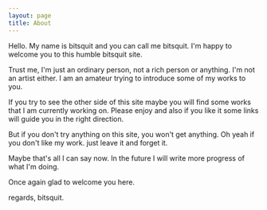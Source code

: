```yaml
---
layout: page
title: About
---
```


Hello.
My name is bitsquit and you can call me bitsquit. I'm happy to welcome you to this humble bitsquit site.

Trust me, I'm just an ordinary person, not a rich person or anything. I'm not an artist either. I am an amateur trying to introduce some of my works to you.

If you try to see the other side of this site maybe you will find some works that I am currently working on. Please enjoy and also if you like it some links will guide you in the right direction.

But if you don't try anything on this site, you won't get anything. Oh yeah if you don't like my work. just leave it and forget it.

Maybe that's all I can say now. In the future I will write more progress of what I'm doing.

Once again glad to welcome you here.

regards,
bitsquit.